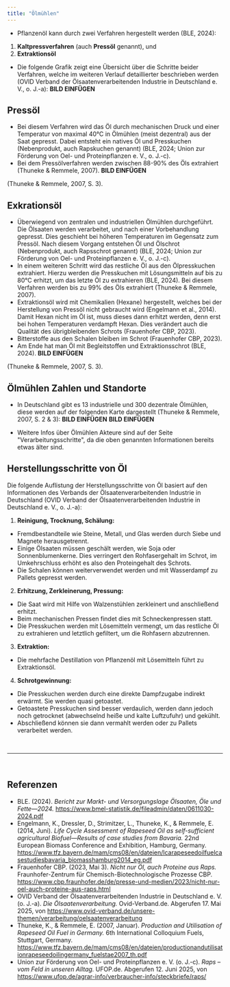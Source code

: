 ```yaml
---
title: "Ölmühlen"
---
```



- Pflanzenöl kann durch zwei Verfahren hergestellt werden (BLE, 2024): 

1. **Kaltpressverfahren** (auch **Pressöl** genannt), und
2. **Extraktionsöl**

- Die folgende Grafik zeigt eine Übersicht über die Schritte beider Verfahren, welche im weiteren Verlauf detaillierter beschrieben werden (OVID Verband der Ölsaatenverarbeitenden Industrie in Deutschland e. V., o. J.-a):
**BILD EINFÜGEN**


## Pressöl
- Bei diesem Verfahren wird das Öl durch mechanischen Druck und einer Temperatur von maximal 40°C in Ölmühlen (meist dezentral) aus der Saat gepresst. Dabei entsteht ein natives Öl und Presskuchen (Nebenprodukt, auch Rapskuchen genannt) (BLE, 2024; Union zur Förderung von Oel- und Proteinpflanzen e. V., o. J.-c).
- Bei dem Pressölverfahren werden zwischen 88-90% des Öls extrahiert (Thuneke & Remmele, 2007).
**BILD EINFÜGEN**

(Thuneke & Remmele, 2007, S. 3).


## Exkrationsöl
- Überwiegend von zentralen und industriellen Ölmühlen durchgeführt. Die Ölsaaten werden verarbeitet, und nach einer Vorbehandlung gepresst. Dies geschieht bei höheren Temperaturen im Gegensatz zum Pressöl. Nach diesem Vorgang entstehen Öl und Ölschrot (Nebenprodukt, auch Rapsschrot genannt) (BLE, 2024; Union zur Förderung von Oel- und Proteinpflanzen e. V., o. J.-c).
- In einem weiteren Schritt wird das restliche Öl aus den Ölpresskuchen extrahiert. Hierzu werden die Presskuchen mit Lösungsmitteln auf bis zu 80°C erhitzt, um das letzte Öl zu extrahieren (BLE, 2024). Bei diesem Verfahren werden bis zu 99% des Öls extrahiert (Thuneke & Remmele, 2007).
- Extraktionsöl wird mit Chemikalien (Hexane) hergestellt, welches bei der Herstellung von Pressöl nicht gebraucht wird (Engelmann et al., 2014). Damit Hexan nicht im Öl ist, muss dieses dann erhitzt werden, denn erst bei hohen Temperaturen verdampft Hexan. Dies verändert auch die Qualität des übrigbleibenden Schrots (Frauenhofer CBP, 2023).
- Bitterstoffe aus den Schalen bleiben im Schrot (Frauenhofer CBP, 2023).
- Am Ende hat man Öl mit Begleitstoffen und Extraktionsschrot (BLE, 2024).
**BILD EINFÜGEN**

(Thuneke & Remmele, 2007, S. 3).


## Ölmühlen Zahlen und Standorte
- In Deutschland gibt es 13 industrielle und 300 dezentrale Ölmühlen, diese werden auf der folgenden Karte dargestellt (Thuneke & Remmele, 2007, S. 2 & 3):
**BILD EINFÜGEN**
**BILD EINFÜGEN**

- Weitere Infos über Ölmühlen Akteure sind auf der Seite "Verarbeitungsschritte", da die oben genannten Informationen bereits etwas älter sind.


## Herstellungsschritte von Öl
Die folgende Auflistung der Herstellungsschritte von Öl basiert auf den Informationen des Verbands der Ölsaatenverarbeitenden Industrie in Deutschland (OVID Verband der Ölsaatenverarbeitenden Industrie in Deutschland e. V., o. J.-a):

1. **Reinigung, Trocknung, Schälung:**

- Fremdbestandteile wie Steine, Metall, und Glas werden durch Siebe und Magnete herausgetrennt.
- Einige Ölsaaten müssen geschält werden, wie Soja oder Sonnenblumenkerne. Dies verringert den Rohfasergehalt im Schrot, im Umkehrschluss erhöht es also den Proteingehalt des Schrots.
- Die Schalen können weiterverwendet werden und mit Wasserdampf zu Pallets gepresst werden.

2. **Erhitzung, Zerkleinerung, Pressung:**

- Die Saat wird mit Hilfe von Walzenstühlen zerkleinert und anschließend erhitzt.
- Beim mechanischen Pressen findet dies mit Schneckenpressen statt.
- Die Presskuchen werden mit Lösemitteln vermengt, um das restliche Öl zu extrahieren und letztlich gefiltert, um die Rohfasern abzutrennen.

3. **Extraktion:**

- Die mehrfache Destillation von Pflanzenöl mit Lösemitteln führt zu Extraktionsöl.

4. **Schrotgewinnung:**

- Die Presskuchen werden durch eine direkte Dampfzugabe indirekt erwärmt. Sie werden quasi getoastet.
- Getoastete Presskuchen sind besser verdaulich, werden dann jedoch noch getrocknet (abwechselnd heiße und kalte Luftzufuhr) und gekühlt.
- Abschließend können sie dann vermahlt werden oder zu Pallets verarbeitet werden.





<br>

---

<br> 

## Referenzen
- BLE. (2024). *Bericht zur Markt- und Versorgungslage Ölsaaten, Öle und Fette—2024.* <https://www.bmel-statistik.de/fileadmin/daten/0611030-2024.pdf>
- Engelmann, K., Dressler, D., Strimitzer, L., Thuneke, K., & Remmele, E. (2014, Juni). *Life Cycle Assessment of Rapeseed Oil as self-sufficient agricultural Biofuel—Results of case studies from Bavaria.* 22nd European Biomass Conference and Exhibition, Hamburg, Germany. <https://www.tfz.bayern.de/mam/cms08/en/dateien/lcarapeseedoilfuelcasestudiesbavaria_biomasshamburg2014_eg.pdf>
- Frauenhofer CBP. (2023, Mai 3). *Nicht nur Öl, auch Proteine aus Raps.* Fraunhofer-Zentrum für Chemisch-Biotechnologische Prozesse CBP. <https://www.cbp.fraunhofer.de/de/presse-und-medien/2023/nicht-nur-oel-auch-proteine-aus-raps.html>
- OVID Verband der Ölsaatenverarbeitenden Industrie in Deutschland e. V. (o. J.-a). *Die Ölsaatenverarbeitung.* Ovid-Verband.de. Abgerufen 17. Mai 2025, von <https://www.ovid-verband.de/unsere-themen/verarbeitung/oelsaatenverarbeitung>
- Thuneke, K., & Remmele, E. (2007, Januar). *Production and Utilisation of Rapeseed Oil Fuel in Germany.* 6th International Colloquium Fuels, Stuttgart, Germany. <https://www.tfz.bayern.de/mam/cms08/en/dateien/productionandutilisationrapeseedoilingermany_fuelstae2007_th.pdf>
- Union zur Förderung von Oel- und Proteinpflanzen e. V. (o. J.-c). *Raps – vom Feld in unseren Alltag.* UFOP.de. Abgerufen 12. Juni 2025, von <https://www.ufop.de/agrar-info/verbraucher-info/steckbriefe/raps/>
